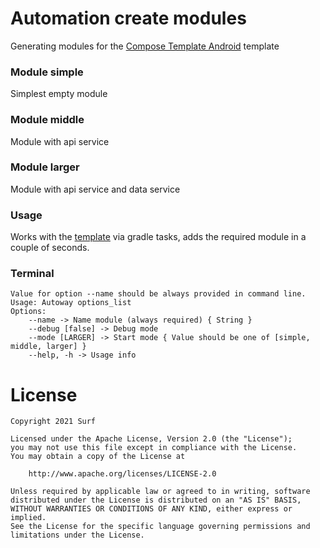 Automation create modules
===================

Generating modules for the [Compose Template Android](https://github.com/surfstudio/compose-template-android) template

### Module **simple**

Simplest empty module

### Module **middle**

Module with api service

### Module **larger**

Module with api service and data service

### Usage

Works with the [template](https://github.com/surfstudio/compose-template-android) via gradle tasks, adds the required module in a couple of seconds.

### Terminal

```
Value for option --name should be always provided in command line.
Usage: Autoway options_list
Options: 
    --name -> Name module (always required) { String }
    --debug [false] -> Debug mode 
    --mode [LARGER] -> Start mode { Value should be one of [simple, middle, larger] }
    --help, -h -> Usage info 
```

# License

```
Copyright 2021 Surf
 
Licensed under the Apache License, Version 2.0 (the "License");
you may not use this file except in compliance with the License.
You may obtain a copy of the License at
 
    http://www.apache.org/licenses/LICENSE-2.0
 
Unless required by applicable law or agreed to in writing, software
distributed under the License is distributed on an "AS IS" BASIS,
WITHOUT WARRANTIES OR CONDITIONS OF ANY KIND, either express or implied.
See the License for the specific language governing permissions and
limitations under the License.
```